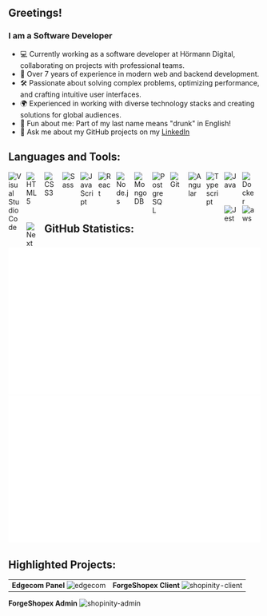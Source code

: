 ## Greetings!

### I am a Software Developer 
- 💻 Currently working as a software developer at Hörmann Digital, collaborating on projects with professional teams.
- 🚀 Over 7 years of experience in modern web and backend development.
- 🛠️ Passionate about solving complex problems, optimizing performance, and crafting intuitive user interfaces.
- 🌍 Experienced in working with diverse technology stacks and creating solutions for global audiences.
- 🍻 Fun about me: Part of my last name means "drunk" in English!
- 💬 Ask me about my GitHub projects on my [LinkedIn](https://www.linkedin.com/in/ali-pooladmast/)

## Languages and Tools:

<img align="left" alt="Visual Studio Code" width="26px" src="https://cdn.jsdelivr.net/gh/devicons/devicon/icons/vscode/vscode-original.svg" style="padding-right:10px;" />
<img align="left" alt="HTML5" width="26px" src="https://cdn.jsdelivr.net/gh/devicons/devicon/icons/html5/html5-original.svg" style="padding-right:10px;" />
<img align="left" alt="CSS3" width="26px" src="https://cdn.jsdelivr.net/gh/devicons/devicon/icons/css3/css3-original.svg" style="padding-right:10px;" />
<img align="left" alt="Sass" width="26px" src="https://cdn.jsdelivr.net/gh/devicons/devicon/icons/sass/sass-original.svg" style="padding-right:10px;" />
<img align="left" alt="JavaScript" width="26px" src="https://cdn.jsdelivr.net/gh/devicons/devicon/icons/javascript/javascript-original.svg" style="padding-right:10px;" />
<img align="left" alt="React" width="26px" src="https://cdn.jsdelivr.net/gh/devicons/devicon/icons/react/react-original.svg" style="padding-right:10px;" />
<img align="left" alt="Node.js" width="26px" src="https://cdn.jsdelivr.net/gh/devicons/devicon/icons/nodejs/nodejs-original.svg" style="padding-right:10px;" />
<img align="left" alt="MongoDB" width="26px" src="https://cdn.jsdelivr.net/gh/devicons/devicon/icons/mongodb/mongodb-original.svg" style="padding-right:10px;" />
<img align="left" alt="PostgreSQL" width="26px" src="https://cdn.jsdelivr.net/gh/devicons/devicon/icons/postgresql/postgresql-original.svg" style="padding-right:10px;" />
<img align="left" alt="Git" width="26px" src="https://cdn.jsdelivr.net/gh/devicons/devicon/icons/git/git-original.svg" style="padding-right:10px;" />
<img align="left" alt="Angular" width="26px" src="https://upload.wikimedia.org/wikipedia/commons/thumb/c/cf/Angular_full_color_logo.svg/2048px-Angular_full_color_logo.svg.png" style="padding-right:10px;" />
<img align="left" alt="Typescript" width="26px" src="https://cdn-icons-png.flaticon.com/512/5968/5968381.png" style="padding-right:10px;" />
<img align="left" alt="Java" width="26px" src="https://static-00.iconduck.com/assets.00/java-icon-1511x2048-6ikx8301.png" style="padding-right:10px;" />
<img align="left" alt="Docker" width="26px" src="https://cdn4.iconfinder.com/data/icons/logos-and-brands/512/97_Docker_logo_logos-512.png" style="padding-right:10px;" />
<img align="left" alt="Jest" width="26px" src="https://static-00.iconduck.com/assets.00/jest-icon-1855x2048-ifiupldr.png" style="padding-right:10px;" />
<img align="left" alt="aws" width="26px" src="https://uxwing.com/wp-content/themes/uxwing/download/brands-and-social-media/aws-icon.png" style="padding-right:10px;" />
<img align="left" alt="Next" width="26px" src="https://static-00.iconduck.com/assets.00/next-js-icon-2048x2048-5dqjgeku.png" style="padding-right:10px;" />


<br />
<br />

## GitHub Statistics:
<p align="center">
    <a href="#title">
        <img src="https://raw.githubusercontent.com/alipooladmast/github-stats-transparent/output/generated/languages.svg" alt="Languages" />
    </a>
    <a href="#title">
        <img src="https://raw.githubusercontent.com/alipooladmast/github-stats-transparent/output/generated/overview.svg" alt="Overview" />
    </a>
</p>

## Highlighted Projects:
|||
|:-:|:-:|
**Edgecom Panel** ![edgecom](https://user-images.githubusercontent.com/90814974/210185492-e65e77b8-60cc-4b54-8fc3-4cfff0a1069c.gif) | **ForgeShopex Client** ![shopinity-client](https://user-images.githubusercontent.com/90814974/210185528-0d0f42ef-874c-431e-a91b-c72aade307a0.gif) |
**ForgeShopex Admin** ![shopinity-admin](https://user-images.githubusercontent.com/90814974/210186331-3b58678f-777c-4536-a7e9-686acbc640e0.gif)
